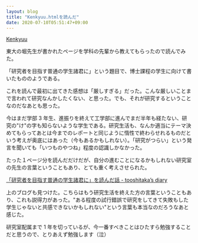 ```yaml
---
layout: blog
title: "Kenkyuu.htmlを読んだ"
date: 2020-07-10T05:51:47+09:00
---
```


[Kenkyuu](http://hori.k.u-tokyo.ac.jp/essay/kenkyuu.html)

東大の堀先生が書かれたページを学科の先輩から教えてもらったので読んでみた。

「研究者を目指す普通の学生諸君に」という題目で、博士課程の学生に向けて書いたもののようである。

これを読んで最初に出てきた感想は「厳しすぎる」だった。こんな厳しいことまで言われて研究なんかしたくない、と思った。でも、それが研究するということなのだなあとも思った。

今はまだ学部 3 年生、進振りを終えて工学部に進んでまだ半年も経たない、研究の"け"の字も知らないような学生である。研究生活も、なんか適当にテーマ決めてもらってあとは今までのレポートと同じように惰性で終わらせれるものだという考えが奥底にはあった（今もあるかもしれない）。「研究がつらい」という発言を聞いても「いつものやつね」程度の認識しかなかった。

たった１ページ分を読んだだけだが、自分の進むことになるかもしれない研究室の先生の言葉ということもあり、とても重く考えさせられた。

[「研究者を目指す普通の学生諸君に」を読んだ話 \- tooshitaka’s diary](http://tooshitaka.hatenablog.com/entry/2017/01/27/121607)

上のブログも見つけた。こちらはもう研究生活を終えた方の言葉ということもあり、これも説得力があった。"ある程度の試行錯誤で研究をしてきて失敗もした学生じゃないと共感できないかもしれない"という言葉も本当なのだろうなあと感じた。

研究室配属まで 1 年を切っているが、今一番すべきことはひたすら勉強することだと思うので、とりあえず勉強します（泣）
